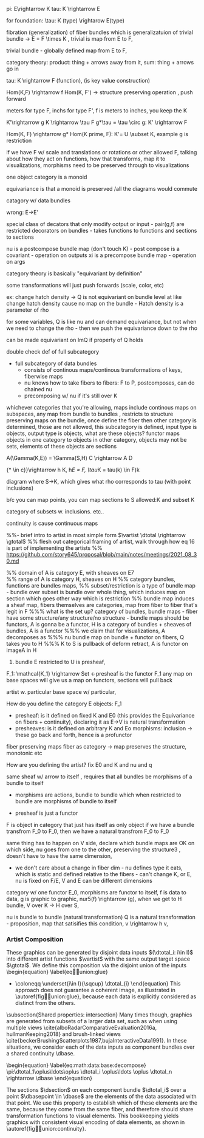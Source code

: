 pi: E\rightarrow K
tau: K \rightarrow E

for foundation:
\tau: K (type) \rightarow E(type)

fibration (generalization) of fiber bundles which is generalizatuion of trivial bundle -> E = F \times K , trivial is map from E to F, 

trivial bundle - globally defined map from E to F, 

category theory: product: thing + arrows away from it, sum: thing + arrows go in 

tau: K \rightarrow F (function), (is key value construction)


Hom(K,F) \rightarrow f Hom(K, F') -> structure preserving operation , push forward

meters for type F, inchs for type F', f is meters to inches, you keep the K

K'\rightarrow g K \rightarrow \tau F
g*\tau = \tau \circ g: K' \rightarrow F

Hom(K, F) \rightarrow g* Hom(K prime, F): K'= U \subset K, example g is restriction

if we have F w/ scale and translations or rotations or other allowed F, talking about how they act on functions, how that transforms, map it to visualizations, 
morphisms need to be preserved through to visualizations

one object category is a monoid

equivariance is that a monoid is preserved /all the diagrams would commute 

catagory w/ data bundles 

wrong: E->E'

special class of decators that only modify ootput or input
    - pair(g,f) are restricted decorators on bundles
    - takes functions to functions and sections to sections

nu is a postcompose bundle map (don't touch K)
    - post compose is a covariant
    - operation on outputs
xi is a precompose bundle map
    - operation on args

category theory is basically "equivariant by definition"


some transformations will just push forwards (scale, color, etc)

ex: change hatch density -> Q is not equivariant on bundle level at like change hatch density cause no map on the bundle - Hatch density is a parameter of rho

for some variables, Q is like nu and can demand equivariance, but not when we need to change the rho - then we push the equivariance down to the rho

can be made equivariant on ImQ if property of Q holds

double check def of full subcategory
- full subcategory of data bundles
  - consists of continous maps/continous transformations of keys, fiberwise maps
  - nu knows how to take fibers to fibers: F to P, postcomposes, can do chained nu
  - precomposing w/ nu if it's still over K


whichever categories that you're allowing, maps include continous maps on subspaces, any map from bundle to bundles , restricts to structure preserving maps on the bundle, once define the fiber then other category is determined, those are not allowed, this subcategory is defined, input type is objects, output type is objects, what are these objects? 
functor maps objects in one category to objects in other category, objects may not be sets, elements of these objects are sections

A(\Gamma(K,E)) = \Gamma(S,H)
C \rightarrow A D

{* \in c}}\rightarrow h K, h*E = F, \tau*K = tau(k)  \in F)k

diagram where S->K, which gives what rho corresponds to tau (with point inclusions)

b/c you can map points, you can map sections to S
allowed:K and subset K

category of subsets w. inclusions. etc..

continuity is cause continuous maps

%%- brief intro to artist in most simple form $\vartist \dtotal \rightarrow \gtotal$ 
%% flesh out categorical framing of artist, walk through how eq 16 is part of implementing the artists
%% https://github.com/story645/proposal/blob/main/notes/meetings/2021_08_30.md

%% domain of A is category E, with sheaves on E7   
%% range of A is category H, sheaves on H
%% category bundles, functions are bundles maps, 
%% subset/restriction is a type of bundle map - bundle over subset is bundle over whole thing, which induces map on section which goes other way which is restriction
%% bundle map induces a sheaf map, fibers themselves are categories, map from fiber to fiber that's legit in F
%%% what is the set up? category of bundles, bundle maps - fiber have some structure/any structure/no structure - bundle maps should be functors, A is gonna be a functor, H is a category of bundles + sheaves of bundles, A is a functor
%%% we claim that for visualizations, A decomposes as 
%%% nu bundle map on bundle + functor on fibers, Q takes you to H
%%% K to S is pullback of deform retract, A is functor on imageA in H


1) bundle E restricted to U is presheaf, 

F_1: \mathcal{K_1} \rightarrow Set <-presheaf is the functor F_1
any map on base spaces will give us a map on functors, sections will pull back

artist w. particular base space w/ particular, 

How do you define the category E
objects: F_1 
  - presheaf: is it defined on fixed K and E0 (this provides the Equivariance on fibers + continuity), declaring it as E->V is natural transformation
  - presheaves: is it defined on arbitrary K and Eo
morphisms: inclusion -> these go back and forth, hence is a profunctor

fiber preserving maps 
fiber as category -> map preserves the structure, monotonic etc

How are you defining the artist? fix E0 and K and nu and q

same sheaf w/ arrow to itself , requires that all bundles be morphisms of a bundle to itself
  - morphisms are actions, bundle to bundle which when restricted to bundle are morphisms of bundle to itself 

- presheaf is just a functor

F is object in category that just has itself as only object 
if we have a bundle transfrom F_0 to F_0, then we have a natural transfrom F_0 to F_0

same thing has to happen on V side, declare which bundle maps are OK on which side, nu goes from one to the other, preserving the structure3 , doesn't have to have the same dimension,
- we don't care about a change in fiber dim - nu defines type it eats, which is static and defined relative to the fibers - can't change K, or E, nu is fixed on F/E, V and E can be different dimensions

category w/ one functor E_0, morphisms are functor to itself, f is data to data, g is graphic to graphic, nur5(f) \rightarrow (g), when we get to H bundle, 
V over K -> H over S, 

nu is bundle to bundle (natural transformation)
Q is a natural transformation - proposition, map that satisifies this condition, v \rightarrow h v, 

### Artist Composition
These graphics can be generated by disjoint data inputs  $(\dtotal_i: i\in I)$ into different artist functions $\vartist$ with the same output target space $\gtotal$. We define this composition via the disjoint union of the inputs 
\begin{equation}
  \label{eq:artist:union:glue}
+ \coloneqq \underset{i\in I}{\sqcup} \dtotal_{i}
\end{equation}
This approach does not guarantee a coherent image, as illustrated in \autoref{fig:artist:union:glue}, because each data is explicitly considered as distinct from the others. 

\subsection{Shared properties: intersection}
Many times though, graphics are generated from subsets of a larger data set, such as when using multiple views \cite{alboRadarComparativeEvaluation2016a, hullmanKeeping2018} and brush-linked views \cite{beckerBrushingScatterplots1987,bujaInteractiveData1991}. In these situations, we consider each of the data inputs as component bundles over a shared continuity \dbase. 

\begin{equation}
  \label{eq:math:data:base:decompose}
  \pi:\dtotal_1\oplus\ldots\oplus \dtotal_i \oplus\ldots \oplus \dtotal_n \rightarrow \dbase
\end{equation}

The sections $\dsection$ on each component bundle $\dtotal_i$ over a point $\dbasepoint \in \dbase$ are the elements of the data associated with that point. We use this property to establish which of these elements are the same, because they come from the same fiber, and therefore should share transformation functions to visual elements. This bookkeeping yields graphics with consistent visual encoding of data elements, as shown in \autoref{fig:artist:union:continuity}. 

